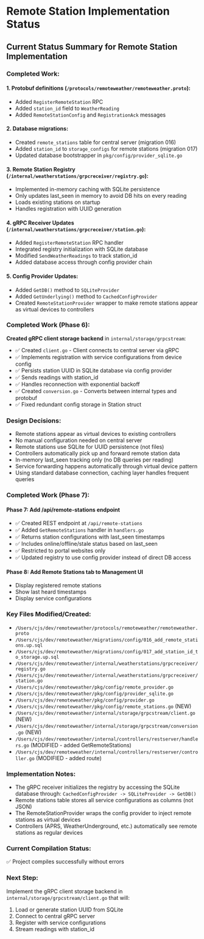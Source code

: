 # Remote Station Implementation Status

## Current Status Summary for Remote Station Implementation

### Completed Work:

#### 1. Protobuf definitions (`/protocols/remoteweather/remoteweather.proto`):
- Added `RegisterRemoteStation` RPC
- Added `station_id` field to `WeatherReading`
- Added `RemoteStationConfig` and `RegistrationAck` messages

#### 2. Database migrations:
- Created `remote_stations` table for central server (migration 016)
- Added `station_id` to `storage_configs` for remote stations (migration 017)
- Updated database bootstrapper in `pkg/config/provider_sqlite.go`

#### 3. Remote Station Registry (`/internal/weatherstations/grpcreceiver/registry.go`):
- Implemented in-memory caching with SQLite persistence
- Only updates last_seen in memory to avoid DB hits on every reading
- Loads existing stations on startup
- Handles registration with UUID generation

#### 4. gRPC Receiver Updates (`/internal/weatherstations/grpcreceiver/station.go`):
- Added `RegisterRemoteStation` RPC handler
- Integrated registry initialization with SQLite database
- Modified `SendWeatherReadings` to track station_id
- Added database access through config provider chain

#### 5. Config Provider Updates:
- Added `GetDB()` method to `SQLiteProvider`
- Added `GetUnderlying()` method to `CachedConfigProvider`
- Created `RemoteStationProvider` wrapper to make remote stations appear as virtual devices to controllers

### Completed Work (Phase 6):
**Created gRPC client storage backend** in `internal/storage/grpcstream`:
- ✅ Created `client.go` - Client connects to central server via gRPC
- ✅ Implements registration with service configurations from device config
- ✅ Persists station UUID in SQLite database via config provider
- ✅ Sends readings with station_id
- ✅ Handles reconnection with exponential backoff
- ✅ Created `conversion.go` - Converts between internal types and protobuf
- ✅ Fixed redundant config storage in Station struct

### Design Decisions:
- Remote stations appear as virtual devices to existing controllers
- No manual configuration needed on central server
- Remote stations use SQLite for UUID persistence (not files)
- Controllers automatically pick up and forward remote station data
- In-memory last_seen tracking only (no DB queries per reading)
- Service forwarding happens automatically through virtual device pattern
- Using standard database connection, caching layer handles frequent queries

### Completed Work (Phase 7):

#### Phase 7: Add /api/remote-stations endpoint
- ✅ Created REST endpoint at `/api/remote-stations`
- ✅ Added `GetRemoteStations` handler in `handlers.go`
- ✅ Returns station configurations with last_seen timestamps
- ✅ Includes online/offline/stale status based on last_seen
- ✅ Restricted to portal websites only
- ✅ Updated registry to use config provider instead of direct DB access

#### Phase 8: Add Remote Stations tab to Management UI
- Display registered remote stations
- Show last heard timestamps
- Display service configurations

### Key Files Modified/Created:
- `/Users/cjs/dev/remoteweather/protocols/remoteweather/remoteweather.proto`
- `/Users/cjs/dev/remoteweather/migrations/config/016_add_remote_stations.up.sql`
- `/Users/cjs/dev/remoteweather/migrations/config/017_add_station_id_to_storage.up.sql`
- `/Users/cjs/dev/remoteweather/internal/weatherstations/grpcreceiver/registry.go`
- `/Users/cjs/dev/remoteweather/internal/weatherstations/grpcreceiver/station.go`
- `/Users/cjs/dev/remoteweather/pkg/config/remote_provider.go`
- `/Users/cjs/dev/remoteweather/pkg/config/provider_sqlite.go`
- `/Users/cjs/dev/remoteweather/pkg/config/provider.go`
- `/Users/cjs/dev/remoteweather/pkg/config/remote_stations.go` (NEW)
- `/Users/cjs/dev/remoteweather/internal/storage/grpcstream/client.go` (NEW)
- `/Users/cjs/dev/remoteweather/internal/storage/grpcstream/conversion.go` (NEW)
- `/Users/cjs/dev/remoteweather/internal/controllers/restserver/handlers.go` (MODIFIED - added GetRemoteStations)
- `/Users/cjs/dev/remoteweather/internal/controllers/restserver/controller.go` (MODIFIED - added route)

### Implementation Notes:
- The gRPC receiver initializes the registry by accessing the SQLite database through: `CachedConfigProvider -> SQLiteProvider -> GetDB()`
- Remote stations table stores all service configurations as columns (not JSON)
- The RemoteStationProvider wraps the config provider to inject remote stations as virtual devices
- Controllers (APRS, WeatherUnderground, etc.) automatically see remote stations as regular devices

### Current Compilation Status:
✅ Project compiles successfully without errors

### Next Step:
Implement the gRPC client storage backend in `internal/storage/grpcstream/client.go` that will:
1. Load or generate station UUID from SQLite
2. Connect to central gRPC server
3. Register with service configurations
4. Stream readings with station_id